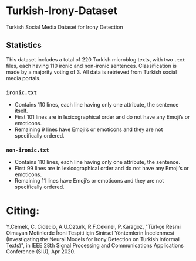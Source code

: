 # Turkish-Irony-Dataset
Turkish Social Media Dataset for Irony Detection

## Statistics
This dataset includes a total of 220 Turkish microblog texts, with two `.txt` files, each having 110 ironic and non-ironic sentences. Classification is made by a majority voting of 3. All data is retrieved from Turkish social media portals. 

### `ironic.txt`
* Contains 110 lines, each line having only one attribute, the sentence itself.
* First 101 lines are in lexicographical order and do not have any Emoji’s or emoticons.
* Remaining 9 lines have Emoji’s or emoticons and they are not specifically ordered.

### `non-ironic.txt`
* Contains 110 lines, each line having only one attribute, the sentence.
* First 99 lines are in lexicographical order and do not have any Emoji’s or emoticons.
* Remaining 11 lines have Emoji’s or emoticons and they are not specifically ordered.

# Citing: 
Y.Cemek, C. Cidecio, A.U.Ozturk, R.F.Cekinel, P.Karagoz, "Türkçe Resmi Olmayan Metinlerde İroni Tespiti için Sinirsel Yöntemlerin İncelenmesi (Investigating the Neural Models for Irony Detection on Turkish Informal Texts)",  in IEEE 28th Signal Processing and Communications Applications Conference (SIU), Apr 2020.
